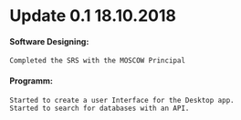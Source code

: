 # Update 0.1	18.10.2018
#### Software Designing:
	Completed the SRS with the MOSCOW Principal
#### Programm:
	Started to create a user Interface for the Desktop app.
	Started to search for databases with an API.
